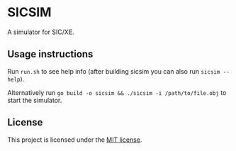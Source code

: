 # SICSIM
A simulator for SIC/XE.

## Usage instructions
Run `run.sh` to see help info (after building sicsim you can also run `sicsim --help`).

Alternatively run `go build -o sicsim && ./sicsim -i /path/to/file.obj` to start the simulator.

## License
This project is licensed under the [MIT license](LICENSE).
